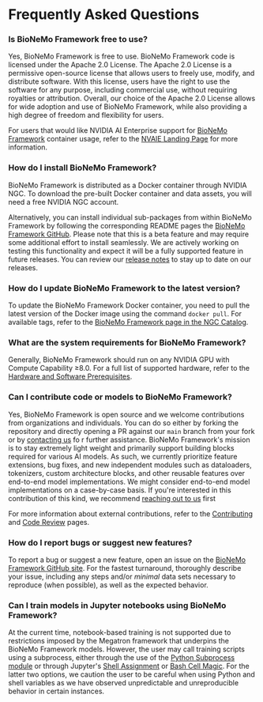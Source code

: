 # Frequently Asked Questions

### Is BioNeMo Framework free to use?

Yes, BioNeMo Framework is free to use. BioNeMo Framework code is licensed under the Apache 2.0 License. The Apache 2.0
License is a permissive open-source license that allows users to freely use, modify, and distribute software. With this
license, users have the right to use the software for any purpose, including commercial use, without requiring royalties
or attribution. Overall, our choice of the Apache 2.0 License allows for wide adoption and use of BioNeMo Framework,
while also providing a high degree of freedom and flexibility for users.

For users that would like NVIDIA AI Enterprise support for
[BioNeMo Framework](https://catalog.ngc.nvidia.com/orgs/nvidia/teams/clara/containers/bionemo-framework) container
usage, refer to the
[NVAIE Landing Page](https://www.nvidia.com/en-us/agreements/enterprise-software/product-specific-terms-for-ai-products/)
for more information.

### How do I install BioNeMo Framework?

BioNeMo Framework is distributed as a Docker container through NVIDIA NGC. To download the pre-built Docker container
and data assets, you will need a free NVIDIA NGC account.

Alternatively, you can install individual sub-packages from within BioNeMo Framework by following the corresponding
README pages the [BioNeMo Framework GitHub](https://github.com/NVIDIA/bionemo-framework). Please note that this is a
beta feature and may require some additional effort to install seamlessly. We are actively working on testing this
functionality and expect it will be a fully supported feature in future releases. You can review our
[release notes](https://docs.nvidia.com/bionemo-framework/latest/user-guide/appendix/releasenotes-fw/) to stay up to
date on our releases.

### How do I update BioNeMo Framework to the latest version?

To update the BioNeMo Framework Docker container, you need to pull the latest version of the Docker image using the
command `docker pull`. For available tags, refer to the
[BioNeMo Framework page in the NGC Catalog](https://catalog.ngc.nvidia.com/orgs/nvidia/teams/clara/containers/bionemo-framework).

### What are the system requirements for BioNeMo Framework?

Generally, BioNeMo Framework should run on any NVIDIA GPU with Compute Capability ≥8.0. For a full list of supported
hardware, refer to the [Hardware and Software Prerequisites](../getting-started/pre-reqs.md).

### Can I contribute code or models to BioNeMo Framework?

Yes, BioNeMo Framework is open source and we welcome contributions from organizations and individuals.
You can do so either by forking the repository and directly opening a PR against our `main` branch from your fork or by
[contacting us](https://www.nvidia.com/en-us/industries/healthcare/contact-sales/) fo r further assistance. BioNeMo
Framework's mission is to stay extremely light weight and primarily support building blocks required for various AI
models. As such, we currently prioritize feature extensions, bug fixes, and new independent modules such as dataloaders,
tokenizers, custom architecture blocks, and other reusable features over end-to-end model implementations. We might
consider end-to-end model implementations on a case-by-case basis. If you're interested in this contribution of this
kind, we recommend [reaching out to us](https://www.nvidia.com/en-us/industries/healthcare/contact-sales/) first

For more information about external contributions, refer to the [Contributing](../contributing/contributing.md) and
[Code Review](../contributing/code-review.md) pages.

### How do I report bugs or suggest new features?

To report a bug or suggest a new feature, open an issue on the
[BioNeMo Framework GitHub site](https://github.com/NVIDIA/bionemo-framework/issues). For the fastest turnaround,
thoroughly describe your issue, including any steps and/or _minimal_ data sets necessary to reproduce (when possible),
as well as the expected behavior.

### Can I train models in Jupyter notebooks using BioNeMo Framework?

At the current time, notebook-based training is not supported due to restrictions imposed by the Megatron framework that
underpins the BioNeMo Framework models. However, the user may call training scripts using a subprocess, either through
the use of the [Python Subprocess module](https://docs.python.org/3/library/subprocess.html) or through
Jupyter's [Shell Assignment](https://ipython.readthedocs.io/en/stable/interactive/python-ipython-diff.html#shell-assignment)
or [Bash Cell Magic](https://ipython.readthedocs.io/en/stable/interactive/magics.html#cellmagic-bash). For the latter
two options, we caution the user to be careful when using Python and shell variables as we have observed unpredictable
and unreproducible behavior in certain instances.
